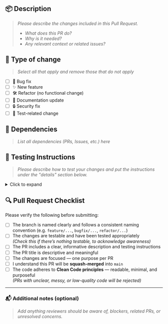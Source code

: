 ## 📦 Description

> _Please describe the changes included in this Pull Request._
>
> - _What does this PR do?_
> - _Why is it needed?_
> - _Any relevant context or related issues?_

## 🌭 Type of change

> _Select all that apply and remove those that do not apply_


- [ ] 🐛 Bug fix
- [ ] ✨ New feature
- [ ] 🛠 Refactor (no functional change)
- [ ] 📖 Documentation update
- [ ] 🔒 Security fix
- [ ] 🧪 Test-related change

## 🧩 Dependencies

> _List all dependencies (PRs, Issues, etc.) here_

## 🧪 Testing Instructions

> _Please describe how to test your changes and put the instructions under the "details" section below._

<details>
<summary>Click to expand</summary>

PUT_YOUR_INSTRUCTIONS_HERE

</details>


## 🔍 Pull Request Checklist

Please verify the following before submitting:

- [ ] The branch is named clearly and follows a consistent naming convention (e.g. `feature/...`, `bugfix/...`, `refactor/...`)
- [ ] The changes are testable and have been tested appropriately  
  _(Check this if there’s nothing testable, to acknowledge awareness)_
- [ ] The PR includes a clear, informative description and testing instructions
- [ ] The PR title is descriptive and meaningful
- [ ] The changes are focused — one purpose per PR
- [ ] I understand this PR will be **squash-merged** into `main`
- [ ] The code adheres to **Clean Code principles** — readable, minimal, and purposeful  
  _(PRs with unclear, messy, or low-quality code will be rejected)_

---

### 📬 Additional notes (optional)

> _Add anything reviewers should be aware of, blockers, related PRs, or unresolved concerns._
